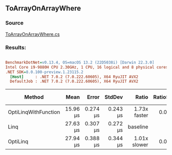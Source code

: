 ﻿## ToArrayOnArrayWhere

### Source
[ToArrayOnArrayWhere.cs](../../src/OptiLinq.Benchmark/ToArrayOnArrayWhere.cs)

### Results:
``` ini

BenchmarkDotNet=v0.13.4, OS=macOS 13.2 (22D5038i) [Darwin 22.3.0]
Intel Core i9-9880H CPU 2.30GHz, 1 CPU, 16 logical and 8 physical cores
.NET SDK=8.0.100-preview.1.23115.2
  [Host]     : .NET 7.0.2 (7.0.222.60605), X64 RyuJIT AVX2
  DefaultJob : .NET 7.0.2 (7.0.222.60605), X64 RyuJIT AVX2


```
|               Method |     Mean |    Error |   StdDev |        Ratio | RatioSD |   Gen0 |   Gen1 | Allocated | Alloc Ratio |
|--------------------- |---------:|---------:|---------:|-------------:|--------:|-------:|-------:|----------:|------------:|
| OptiLinqWithFunction | 15.96 μs | 0.274 μs | 0.243 μs | 1.73x faster |   0.03x | 6.3477 | 0.5188 |  52.14 KB |  1.00x less |
|                 Linq | 27.63 μs | 0.307 μs | 0.272 μs |     baseline |         | 6.3477 | 0.4578 |  52.19 KB |             |
|             OptiLinq | 27.94 μs | 0.388 μs | 0.344 μs | 1.01x slower |   0.02x | 6.3477 | 0.5188 |  52.14 KB |  1.00x less |
